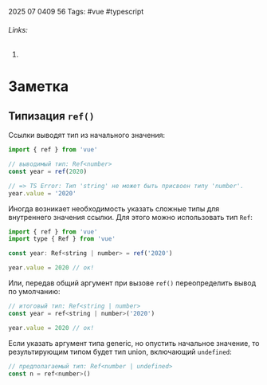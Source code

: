 2025 07 0409 56
Tags: #vue #typescript 
###### Links: 
1) 
# Заметка
## Типизация `ref()`
Ссылки выводят тип из начального значения:
```js
import { ref } from 'vue'

// выводимый тип: Ref<number>
const year = ref(2020)

// => TS Error: Тип 'string' не может быть присвоен типу 'number'.
year.value = '2020'
```
Иногда возникает необходимость указать сложные типы для внутреннего значения ссылки. Для этого можно использовать тип `Ref`:
```js
import { ref } from 'vue'
import type { Ref } from 'vue'

const year: Ref<string | number> = ref('2020')

year.value = 2020 // ок!
```
Или, передав общий аргумент при вызове `ref()` переопределить вывод по умолчанию:
```js
// итоговый тип: Ref<string | number>
const year = ref<string | number>('2020')

year.value = 2020 // ок!
```
Если указать аргумент типа generic, но опустить начальное значение, то результирующим типом будет тип union, включающий `undefined`:
```js
// предполагаемый тип: Ref<number | undefined>
const n = ref<number>()
```